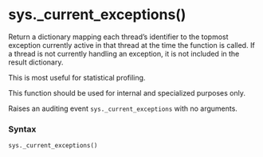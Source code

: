 # sys._current_exceptions()

Return a dictionary mapping each thread’s identifier to the topmost exception currently active in that thread at the time the function is called. If a thread is not currently handling an exception, it is not included in the result dictionary.

This is most useful for statistical profiling.

This function should be used for internal and specialized purposes only.

Raises an auditing event `sys._current_exceptions` with no arguments.

### Syntax

```python
sys._current_exceptions()
```